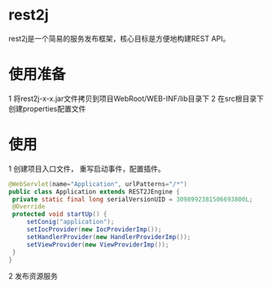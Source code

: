 # rest2j
  rest2j是一个简易的服务发布框架，核心目标是方便地构建REST API。
  
# 使用准备
  1 将rest2j-x-x.jar文件拷贝到项目WebRoot/WEB-INF/lib目录下
  2 在src根目录下创建properties配置文件
  
# 使用
  1 创建项目入口文件， 重写启动事件，配置插件。
   ```java
   @WebServlet(name="Application", urlPatterns="/*")
public class Application extends REST2JEngine {
	private static final long serialVersionUID = 3098992381506693800L;
	@Override
	protected void startUp() {
		setConig("application");
		setIocProvider(new IocProviderImp());
		setHandlerProvider(new HandlerProviderImp());
		setViewProvider(new ViewProviderImp());
	}
}
   ```
  2 发布资源服务
  
  
  
